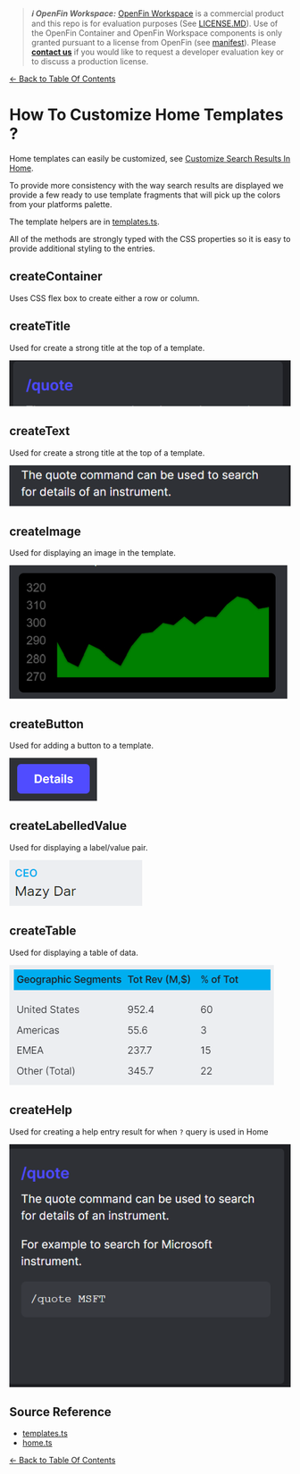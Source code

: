 > **_:information_source: OpenFin Workspace:_** [OpenFin Workspace](https://www.openfin.co/workspace/) is a commercial product and this repo is for evaluation purposes (See [LICENSE.MD](../LICENSE.MD)). Use of the OpenFin Container and OpenFin Workspace components is only granted pursuant to a license from OpenFin (see [manifest](../public/manifest.fin.json)). Please [**contact us**](https://www.openfin.co/workspace/poc/) if you would like to request a developer evaluation key or to discuss a production license.

[<- Back to Table Of Contents](../README.md)

# How To Customize Home Templates ?

Home templates can easily be customized, see [Customize Search Results In Home](https://developers.openfin.co/of-docs/docs/customize-search-results-in-home).

To provide more consistency with the way search results are displayed we provide a few ready to use template fragments that will pick up the colors from your platforms palette.

The template helpers are in [templates.ts](../client/src/framework/templates.ts).

All of the methods are strongly typed with the CSS properties so it is easy to provide additional styling to the entries.

## createContainer

Uses CSS flex box to create either a row or column.

## createTitle

Used for create a strong title at the top of a template.

![Template Title](./assets/template-title.png)

## createText

Used for create a strong title at the top of a template.

![Template Text](./assets/template-text.png)

## createImage

Used for displaying an image in the template.

![Template Image](./assets/template-image.png)

## createButton

Used for adding a button to a template.

![Template Button](./assets/template-button.png)

## createLabelledValue

Used for displaying a label/value pair.

![Template Labelled Value](./assets/template-labelledvalue.png)

## createTable

Used for displaying a table of data.

![Template Table](./assets/template-table.png)

## createHelp

Used for creating a help entry result for when `?` query is used in Home

![Template Help](./assets/template-help.png)

## Source Reference

- [templates.ts](../client/src/framework/templates.ts)
- [home.ts](../client/src/framework/workspace/home.ts)

[<- Back to Table Of Contents](../README.md)
